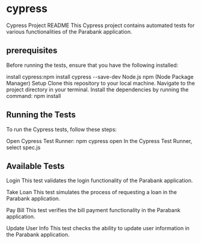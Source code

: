 # cypress
Cypress Project README
This Cypress project contains automated tests for various functionalities of the Parabank application.

## prerequisites
Before running the tests, ensure that you have the following installed:

install cypress:npm install cypress --save-dev 
Node.js
npm  (Node Package Manager)
Setup
Clone this repository to your local machine.
Navigate to the project directory in your terminal.
Install the dependencies by running the command:
npm install
## Running the Tests
To run the Cypress tests, follow these steps:

Open Cypress Test Runner: npm cypress open
In the Cypress Test Runner, select spec.js
## Available Tests
Login
This test validates the login functionality of the Parabank application.

Take Loan
This test simulates the process of requesting a loan in the Parabank application.

Pay Bill
This test verifies the bill payment functionality in the Parabank application.

Update User Info
This test checks the ability to update user information in the Parabank application.



